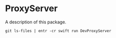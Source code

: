 # ProxyServer

A description of this package.

```
git ls-files | entr -cr swift run DevProxyServer
```
